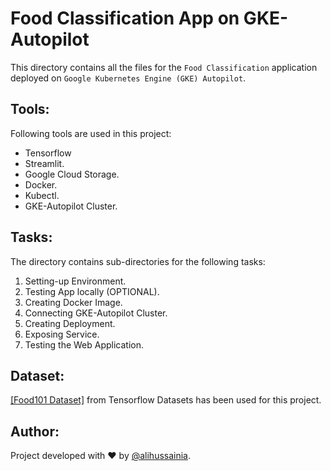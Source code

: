# Food Classification App on GKE-Autopilot
This directory contains all the files for the `Food Classification` application deployed on `Google Kubernetes Engine (GKE) Autopilot`. 

## Tools:
Following tools are used in this project:

- Tensorflow
- Streamlit.
- Google Cloud Storage.
- Docker.
- Kubectl.
- GKE-Autopilot Cluster.

## Tasks:
The directory contains sub-directories for the following tasks:

1. Setting-up Environment.
3. Testing App locally (OPTIONAL).
4. Creating Docker Image.
5. Connecting GKE-Autopilot Cluster.
6. Creating Deployment.
7. Exposing Service.
8. Testing the Web Application.

## Dataset: 
<a href="https://www.tensorflow.org/datasets/catalog/food101">[Food101 Dataset]</a> from Tensorflow Datasets has been used for this project.

## Author:
Project developed with ❤️ by [@alihussainia](https://www.github.com/alihussainia).
